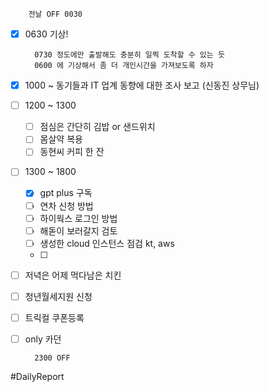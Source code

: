 		전날 OFF 0030 

- [x] 0630 기상! 
	 
		0730 정도에만 출발해도 충분히 일찍 도착할 수 있는 듯 
		0600 에 기상해서 좀 더 개인시간을 가져보도록 하자 
	
- [x] 1000 ~ 동기들과 IT 업계 동향에 대한 조사 보고 (신동진 상무님)
- [ ] 1200 ~ 1300 
	- [ ] 점심은 간단히 김밥 or 샌드위치 
	- [ ] 몸살약 복용 
	- [ ] 동현씨 커피 한 잔 
- [ ] 1300 ~ 1800 
	 - [x] gpt plus 구독
	 - [ ] 연차 신청 방법  
	 - [ ] 하이웍스 로그인 방법 
	 - [ ] 해돋이 보러갈지 검토 
	 - [ ] 생성한 cloud 인스턴스 점검 kt, aws
	 - [ ] 
- [ ] 저녁은 어제 먹다남은 치킨 
- [ ] 청년월세지원 신청
- [ ] 트릭컬 쿠폰등록 
- [ ] only 카던 

		2300 OFF

#DailyReport 
